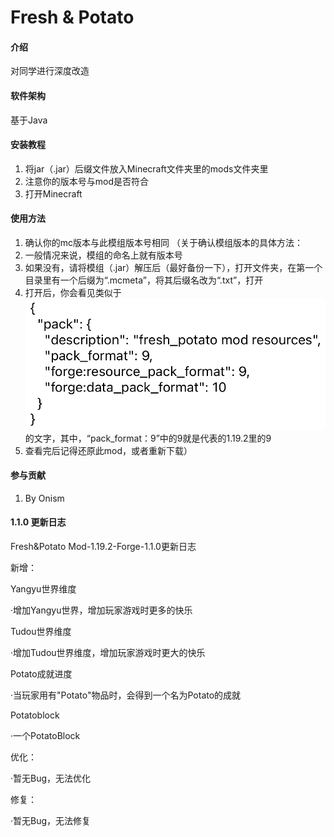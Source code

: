 # Fresh & Potato

#### 介绍
对同学进行深度改造

#### 软件架构
基于Java

#### 安装教程

1.  将jar（.jar）后缀文件放入Minecraft文件夹里的mods文件夹里
2.  注意你的版本号与mod是否符合
3.  打开Minecraft

#### 使用方法

1.  确认你的mc版本与此模组版本号相同
（关于确认模组版本的具体方法：
  1. 一般情况来说，模组的命名上就有版本号
  2. 如果没有，请将模组（.jar）解压后（最好备份一下），打开文件夹，在第一个目录里有一个后缀为“.mcmeta”，将其后缀名改为“.txt”，打开
  3. 打开后，你会看见类似于![输入图片说明](1.2.0/AB319C5A-F17E-40FA-8C87-41F22F946520.jpeg)的文字，其中，“pack_format：9”中的9就是代表的1.19.2里的9
  4. 查看完后记得还原此mod，或者重新下载）

#### 参与贡献

1.  By Onism

#### 1.1.0 更新日志

Fresh&Potato Mod-1.19.2-Forge-1.1.0更新日志

新增：

Yangyu世界维度

·增加Yangyu世界，增加玩家游戏时更多的快乐

Tudou世界维度

·增加Tudou世界维度，增加玩家游戏时更大的快乐

Potato成就进度

·当玩家用有"Potato"物品时，会得到一个名为Potato的成就

Potatoblock

·一个PotatoBlock

优化：

·暂无Bug，无法优化

修复：

·暂无Bug，无法修复